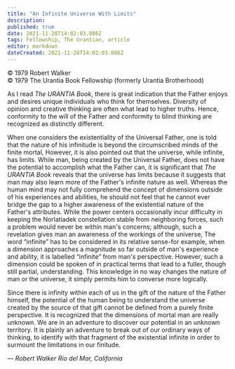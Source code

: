 ```yaml
---
title: "An Infinite Universe With Limits"
description: 
published: true
date: 2021-11-28T14:02:03.086Z
tags: Fellowship, The Urantian, article
editor: markdown
dateCreated: 2021-11-28T14:02:03.086Z
---
```


<p class="v-card v-sheet theme--light grey lighten-3 px-2">© 1979 Robert Walker<br>© 1979 The Urantia Book Fellowship (formerly Urantia Brotherhood)</p>

As I read _The URANTIA Book_, there is great indication that the Father enjoys and desires unique individuals who think for themselves. Diversity of opinion and creative thinking are often what lead to higher truths. Hence, conformity to the will of the Father and conformity to blind thinking are recognized as distinctly different.

When one considers the existentiality of the Universal Father, one is told that the nature of his infinitude is beyond the circumscribed minds of the finite mortal, However, it is also pointed out that the universe, while infinite, has limits. While man, being created by the Universal Father, does not have the potential to accomplish what the Father can, it is significant that _The URANTIA Book_ reveals that the universe has limits because it suggests that man may also learn more of the Father's infinite nature as well. Whereas the human mind may not fully comprehend the concept of dimensions outside of his experiences and abilities, he should not feel that he cannot ever bridge the gap to a higher awareness of the existential nature of the Father's attributes. While the power centers occasionally incur difficulty in keeping the Norlatiadek constellation stable from neighboring forces, such a problem would never be within man's concerns; although, such a revelation gives man an awareness of the workings of the universe, The word “infinite” has to be considered in its relative sense-for example, when a dimension approaches a magnitude so far outside of man's experience and ability, it is labelled “infinite” from man's perspective. However, such a dimension could be spoken of in practical terms that lead to a fuller, though still partial, understanding. This knowledge in no way changes the nature of man or the universe, it simply permits him to converse more logically.

Since there is infinity within each of us in the gift of the nature of the Father himself, the potential of the human being to understand the universe created by the source of that gift cannot be defined from a purely finite perspective. It is recognized that the dimensions of mortal man are really unknown. We are in an adventure to discover our potential in an unknown territory. It is plainly an adventure to break out of our ordinary ways of thinking, to identify with that fragment of the existential infinite in order to surmount the limitations in our finitude.

— _Robert Walker_
_Rio del Mar, California_